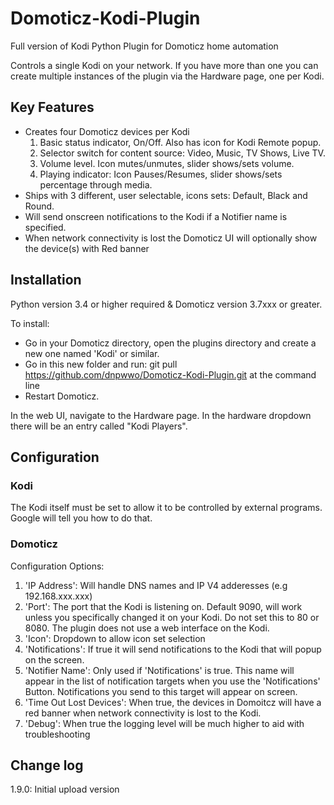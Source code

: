 # Domoticz-Kodi-Plugin
Full version of Kodi Python Plugin for Domoticz home automation

Controls a single Kodi on your network.  If you have more than one you can create multiple instances of the plugin via the Hardware page, one per Kodi.

## Key Features

* Creates four Domoticz devices per Kodi
  1. Basic status indicator, On/Off. Also has icon for Kodi Remote popup.
  2. Selector switch for content source: Video, Music, TV Shows, Live TV.
  3. Volume level.  Icon mutes/unmutes, slider shows/sets volume.
  4. Playing indicator: Icon Pauses/Resumes, slider shows/sets percentage through media.
* Ships with 3 different, user selectable, icons sets: Default, Black and Round.
* Will send onscreen notifications to the Kodi if a Notifier name is specified.
* When network connectivity is lost the Domoticz UI will optionally show the device(s) with Red banner

## Installation

Python version 3.4 or higher required & Domoticz version 3.7xxx or greater.

To install:
* Go in your Domoticz directory, open the plugins directory and create a new one named 'Kodi' or similar.
* Go in this new folder and run: git pull https://github.com/dnpwwo/Domoticz-Kodi-Plugin.git at the command line
* Restart Domoticz.

In the web UI, navigate to the Hardware page.  In the hardware dropdown there will be an entry called "Kodi Players".

## Configuration

### Kodi

The Kodi itself must be set to allow it to be controlled by external programs. Google will tell you how to do that.

### Domoticz

Configuration Options:
1. 'IP Address': Will handle DNS names and IP V4 adderesses (e.g 192.168.xxx.xxx)
2. 'Port': The port that the Kodi is listening on. Default 9090, will work unless you specifically changed it on your Kodi.  Do not set this to 80 or 8080. The plugin does not use a web interface on the Kodi.
3. 'Icon': Dropdown to allow icon set selection
4. 'Notifications': If true it will send notifications to the Kodi that will popup on the screen.
5. 'Notifier Name': Only used if 'Notifications' is true. This name will appear in the list of notification targets when you use the 'Notifications' Button. Notifications you send to this target will appear on screen.
6. 'Time Out Lost Devices': When true, the devices in Domoitcz will have a red banner when network connectivity is lost to the Kodi.
7. 'Debug': When true the logging level will be much higher to aid with troubleshooting

## Change log

1.9.0:  Initial upload version
